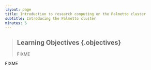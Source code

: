 ```yaml
---
layout: page
title: Introduction to research computing on the Palmetto cluster
subtitle: Introducing the Palmetto cluster
minutes: 5
---
```


> ## Learning Objectives {.objectives}
>
>
> FIXME

FIXME
